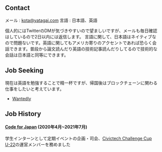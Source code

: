 ## Contact
メール : kota@yatagai.com
言語 : 日本語、英語

個人的にはTwitterのDMが気づきやすいので望ましいですが、メールも毎日確認はしているので2日以内には返信します。
言語に関して、日本語はネイティブなので問題ないです。英語に関してもアメリカ寄りのアクセントであれば恐らく会話できます。普段から論文読んだり英語の技術記事読んだりしてるので技術的な会話は日本語と同等にできます。

## Job Seeking
現在は英語を勉強することで精一杯ですが、帰国後はブロックチェーンに関わる仕事をしたいと考えています。
- [Wantedly](https://www.wantedly.com/id/kota_yata)

## Job History
#### [Code for Japan](https://www.code4japan.org/) (2020年4月~2021年7月)
学生インターンとして定期イベントの企画・司会、[Civictech Challenge Cup U-22](https://www.code4japan.org/activity/challenge-cup)の運営メンバーを務めました
